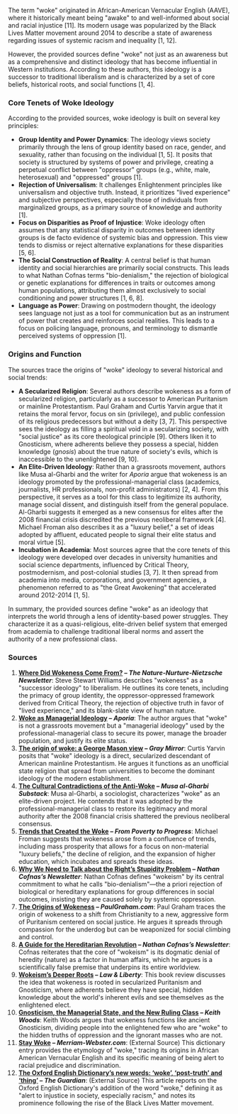 The term "woke" originated in African-American Vernacular English (AAVE), where it historically meant being "awake" to and well-informed about social and racial injustice [11]. Its modern usage was popularized by the Black Lives Matter movement around 2014 to describe a state of awareness regarding issues of systemic racism and inequality [1, 12].

However, the provided sources define "woke" not just as an awareness but as a comprehensive and distinct ideology that has become influential in Western institutions. According to these authors, this ideology is a successor to traditional liberalism and is characterized by a set of core beliefs, historical roots, and social functions [1, 4].

### Core Tenets of Woke Ideology

According to the provided sources, woke ideology is built on several key principles:

*   **Group Identity and Power Dynamics**: The ideology views society primarily through the lens of group identity based on race, gender, and sexuality, rather than focusing on the individual [1, 5]. It posits that society is structured by systems of power and privilege, creating a perpetual conflict between "oppressor" groups (e.g., white, male, heterosexual) and "oppressed" groups [1].
*   **Rejection of Universalism**: It challenges Enlightenment principles like universalism and objective truth. Instead, it prioritizes "lived experience" and subjective perspectives, especially those of individuals from marginalized groups, as a primary source of knowledge and authority [1].
*   **Focus on Disparities as Proof of Injustice**: Woke ideology often assumes that any statistical disparity in outcomes between identity groups is de facto evidence of systemic bias and oppression. This view tends to dismiss or reject alternative explanations for these disparities [5, 6].
*   **The Social Construction of Reality**: A central belief is that human identity and social hierarchies are primarily social constructs. This leads to what Nathan Cofnas terms "bio-denialism," the rejection of biological or genetic explanations for differences in traits or outcomes among human populations, attributing them almost exclusively to social conditioning and power structures [1, 6, 8].
*   **Language as Power**: Drawing on postmodern thought, the ideology sees language not just as a tool for communication but as an instrument of power that creates and reinforces social realities. This leads to a focus on policing language, pronouns, and terminology to dismantle perceived systems of oppression [1].

### Origins and Function

The sources trace the origins of "woke" ideology to several historical and social trends:

*   **A Secularized Religion**: Several authors describe wokeness as a form of secularized religion, particularly as a successor to American Puritanism or mainline Protestantism. Paul Graham and Curtis Yarvin argue that it retains the moral fervor, focus on sin (privilege), and public confession of its religious predecessors but without a deity [3, 7]. This perspective sees the ideology as filling a spiritual void in a secularizing society, with "social justice" as its core theological principle [9]. Others liken it to Gnosticism, where adherents believe they possess a special, hidden knowledge (*gnosis*) about the true nature of society's evils, which is inaccessible to the unenlightened [9, 10].
*   **An Elite-Driven Ideology**: Rather than a grassroots movement, authors like Musa al-Gharbi and the writer for *Aporia* argue that wokeness is an ideology promoted by the professional-managerial class (academics, journalists, HR professionals, non-profit administrators) [2, 4]. From this perspective, it serves as a tool for this class to legitimize its authority, manage social dissent, and distinguish itself from the general populace. Al-Gharbi suggests it emerged as a new consensus for elites after the 2008 financial crisis discredited the previous neoliberal framework [4]. Michael Froman also describes it as a "luxury belief," a set of ideas adopted by affluent, educated people to signal their elite status and moral virtue [5].
*   **Incubation in Academia**: Most sources agree that the core tenets of this ideology were developed over decades in university humanities and social science departments, influenced by Critical Theory, postmodernism, and post-colonial studies [3, 7]. It then spread from academia into media, corporations, and government agencies, a phenomenon referred to as "the Great Awokening" that accelerated around 2012-2014 [1, 5].

In summary, the provided sources define "woke" as an ideology that interprets the world through a lens of identity-based power struggles. They characterize it as a quasi-religious, elite-driven belief system that emerged from academia to challenge traditional liberal norms and assert the authority of a new professional class.

### Sources

1.  **[Where Did Wokeness Come From?](https://www.stevestewartwilliams.com/p/where-did-wokeness-come-from) – *The Nature-Nurture-Nietzsche Newsletter***: Steve Stewart Williams describes "wokeness" as a "successor ideology" to liberalism. He outlines its core tenets, including the primacy of group identity, the oppressor-oppressed framework derived from Critical Theory, the rejection of objective truth in favor of "lived experience," and its blank-slate view of human nature.
2.  **[Woke as Managerial Ideology](https://www.aporiamagazine.com/p/woke-as-managerial-ideology) – *Aporia***: The author argues that "woke" is not a grassroots movement but a "managerial ideology" used by the professional-managerial class to secure its power, manage the broader population, and justify its elite status.
3.  **[The origin of woke: a George Mason view](https://graymirror.substack.com/p/the-origin-of-woke-a-george-mason) – *Gray Mirror***: Curtis Yarvin posits that "woke" ideology is a direct, secularized descendant of American mainline Protestantism. He argues it functions as an unofficial state religion that spread from universities to become the dominant ideology of the modern establishment.
4.  **[The Cultural Contradictions of the Anti-Woke](https://musaalgharbi.substack.com/p/the-cultural-contradictions-of-the) – *Musa al-Gharbi Substack***: Musa al-Gharbi, a sociologist, characterizes "woke" as an elite-driven project. He contends that it was adopted by the professional-managerial class to restore its legitimacy and moral authority after the 2008 financial crisis shattered the previous neoliberal consensus.
5.  **[Trends that Created the Woke](https://frompovertytoprogress.substack.com/p/trends-that-created-the-woke) – *From Poverty to Progress***: Michael Froman suggests that wokeness arose from a confluence of trends, including mass prosperity that allows for a focus on non-material "luxury beliefs," the decline of religion, and the expansion of higher education, which incubates and spreads these ideas.
6.  **[Why We Need to Talk about the Right’s Stupidity Problem](https://ncofnas.com/p/why-we-need-to-talk-about-the-rights) – *Nathan Cofnas’s Newsletter***: Nathan Cofnas defines "wokeism" by its central commitment to what he calls "bio-denialism"—the a priori rejection of biological or hereditary explanations for group differences in social outcomes, insisting they are caused solely by systemic oppression.
7.  **[The Origins of Wokeness](https://paulgraham.com/woke.html) – *PaulGraham.com***: Paul Graham traces the origin of wokeness to a shift from Christianity to a new, aggressive form of Puritanism centered on social justice. He argues it spreads through compassion for the underdog but can be weaponized for social climbing and control.
8.  **[A Guide for the Hereditarian Revolution](https://ncofnas.com/p/a-guide-for-the-hereditarian-revolution) – *Nathan Cofnas’s Newsletter***: Cofnas reiterates that the core of "wokeism" is its dogmatic denial of heredity (nature) as a factor in human affairs, which he argues is a scientifically false premise that underpins its entire worldview.
9.  **[Wokeism’s Deeper Roots](https://lawliberty.org/book-review/wokeisms-deeper-roots) – *Law & Liberty***: This book review discusses the idea that wokeness is rooted in secularized Puritanism and Gnosticism, where adherents believe they have special, hidden knowledge about the world's inherent evils and see themselves as the enlightened elect.
10. **[Gnosticism, the Managerial State, and the New Ruling Class](https://open.substack.com/pub/keithwoodspub/p/gnosticism?r=3cvjmt&utm_medium=ios) – *Keith Woods***: Keith Woods argues that wokeness functions like ancient Gnosticism, dividing people into the enlightened few who are "woke" to the hidden truths of oppression and the ignorant masses who are not.
11. **[Stay Woke](https://www.merriam-webster.com/words-at-play/stay-woke-meaning) – *Merriam-Webster.com***: (External Source) This dictionary entry provides the etymology of "woke," tracing its origins in African American Vernacular English and its specific meaning of being alert to racial prejudice and discrimination.
12. **[The Oxford English Dictionary’s new words: ‘woke’, ‘post-truth’ and ‘thing’](https://www.theguardian.com/books/2017/jun/26/oxford-english-dictionary-new-words-woke-post-truth-thing) – *The Guardian***: (External Source) This article reports on the Oxford English Dictionary's addition of the word "woke," defining it as "alert to injustice in society, especially racism," and notes its prominence following the rise of the Black Lives Matter movement.
